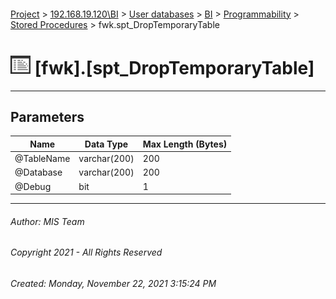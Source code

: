 #### 

[Project](../../../../../index.md) > [192.168.19.120\\BI](../../../../index.md) > [User databases](../../../index.md) > [BI](../../index.md) > [Programmability](../index.md) > [Stored Procedures](Stored_Procedures.md) > fwk.spt_DropTemporaryTable

# ![Stored Procedures](../../../../../Images/StoredProcedure32.png) [fwk].[spt_DropTemporaryTable]

---

## <a name="#parameters"></a>Parameters

| Name | Data Type | Max Length (Bytes) |
|---|---|---|
| @TableName | varchar(200) | 200 |
| @Database | varchar(200) | 200 |
| @Debug | bit | 1 |


---

###### Author:  MIS Team

###### Copyright 2021 - All Rights Reserved

###### Created: Monday, November 22, 2021 3:15:24 PM

